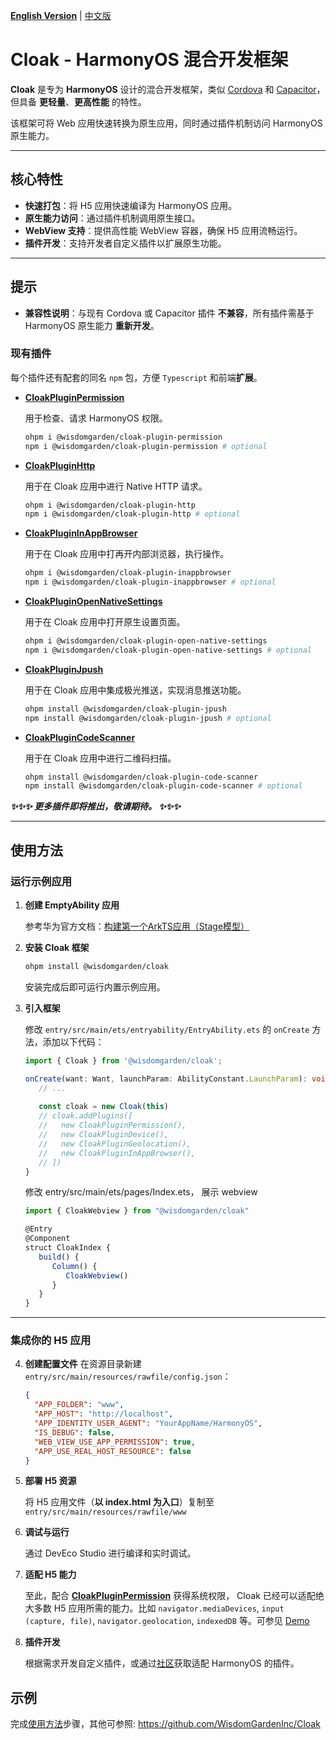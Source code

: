 [**English Version**](./README-EN.md) | [中文版](./README.md)

# **Cloak** - HarmonyOS 混合开发框架

**Cloak** 是专为 **HarmonyOS** 设计的混合开发框架，类似 [Cordova](https://cordova.apache.org/) 和 [Capacitor](https://capacitorjs.com/)，但具备 **更轻量**、**更高性能** 的特性。

该框架可将 Web 应用快速转换为原生应用，同时通过插件机制访问 HarmonyOS 原生能力。

---

## 核心特性

- **快速打包**：将 H5 应用快速编译为 HarmonyOS 应用。
- **原生能力访问**：通过插件机制调用原生接口。
- **WebView 支持**：提供高性能 WebView 容器，确保 H5 应用流畅运行。
- **插件开发**：支持开发者自定义插件以扩展原生功能。

---

## 提示

- **兼容性说明**：与现有 Cordova 或 Capacitor 插件 **不兼容**，所有插件需基于 HarmonyOS 原生能力 **重新开发**。

### 现有插件
  每个插件还有配套的同名 `npm` 包，方便 `Typescript` 和前端**扩展**。   

- **[CloakPluginPermission](https://github.com/WisdomGardenInc/CloakPlugins/blob/master/plugins/CloakPluginPermission/README.md)**
  
  用于检查、请求 HarmonyOS 权限。
  
  ```bash
  ohpm i @wisdomgarden/cloak-plugin-permission
  npm i @wisdomgarden/cloak-plugin-permission # optional
  ```

- **[CloakPluginHttp](https://github.com/WisdomGardenInc/CloakPlugins/blob/master/plugins/CloakPluginHttp/README.md)**
  
  用于在 Cloak 应用中进行 Native HTTP 请求。

  ```bash
  ohpm i @wisdomgarden/cloak-plugin-http
  npm i @wisdomgarden/cloak-plugin-http # optional
  ```

- **[CloakPluginInAppBrowser](https://github.com/WisdomGardenInc/CloakPlugins/blob/master/plugins/CloakPluginInAppBrowser/README.md)**
  
  用于在 Cloak 应用中打再开内部浏览器，执行操作。

  ```bash
  ohpm i @wisdomgarden/cloak-plugin-inappbrowser
  npm i @wisdomgarden/cloak-plugin-inappbrowser # optional
  ```

- **[CloakPluginOpenNativeSettings](https://github.com/WisdomGardenInc/CloakPlugins/blob/master/plugins/CloakPluginOpenNativeSettings/README.md)**

  用于在 Cloak 应用中打开原生设置页面。

  ```bash
  ohpm i @wisdomgarden/cloak-plugin-open-native-settings
  npm i @wisdomgarden/cloak-plugin-open-native-settings # optional
  ```

- **[CloakPluginJpush](https://github.com/WisdomGardenInc/CloakPlugins/blob/master/plugins/CloakPluginJpush/README.md)**

  用于在 Cloak 应用中集成极光推送，实现消息推送功能。

  ```bash
  ohpm install @wisdomgarden/cloak-plugin-jpush
  npm install @wisdomgarden/cloak-plugin-jpush # optional
  ```

- **[CloakPluginCodeScanner](https://github.com/WisdomGardenInc/CloakPlugins/blob/master/plugins/CloakPluginCodeScanner/README.md)**

  用于在 Cloak 应用中进行二维码扫描。

  ```bash
  ohpm install @wisdomgarden/cloak-plugin-code-scanner
  npm install @wisdomgarden/cloak-plugin-code-scanner # optional
  ```


***✨✨✨ 更多插件即将推出，敬请期待。 ✨✨✨***

---

## 使用方法

### 运行示例应用
1. **创建 EmptyAbility 应用**
  
   参考华为官方文档：[构建第一个ArkTS应用（Stage模型）](https://developer.huawei.com/consumer/cn/doc/harmonyos-guides-V5/start-with-ets-stage-V5)

2. **安装 Cloak 框架**
   ```bash
   ohpm install @wisdomgarden/cloak
   ```
   安装完成后即可运行内置示例应用。

3. **引入框架**
   
   修改 `entry/src/main/ets/entryability/EntryAbility.ets` 的 `onCreate` 方法，添加以下代码：
   
   ```typescript
   import { Cloak } from '@wisdomgarden/cloak';
   
   onCreate(want: Want, launchParam: AbilityConstant.LaunchParam): void {
      // ...
      
      const cloak = new Cloak(this)
      // cloak.addPlugins([
      //   new CloakPluginPermission(),
      //   new CloakPluginDevice(),
      //   new CloakPluginGeolocation(),
      //   new CloakPluginInAppBrowser(),
      // ])
   }
   ```
   
   修改 entry/src/main/ets/pages/Index.ets， 展示 webview
   
   ```typescript
   import { CloakWebview } from "@wisdomgarden/cloak"
   
   @Entry
   @Component
   struct CloakIndex {
      build() {
         Column() {
            CloakWebview()
         }
      }
   }
   ```

---

### 集成你的 H5 应用

4. **创建配置文件**
   在资源目录新建 `entry/src/main/resources/rawfile/config.json`：
   ```json
   {
     "APP_FOLDER": "www",
     "APP_HOST": "http://localhost",
     "APP_IDENTITY_USER_AGENT": "YourAppName/HarmonyOS",
     "IS_DEBUG": false,
     "WEB_VIEW_USE_APP_PERMISSION": true,
     "APP_USE_REAL_HOST_RESOURCE": false
   }
   ```


5. **部署 H5 资源**
  
   将 H5 应用文件（**以 index.html 为入口**）复制至 `entry/src/main/resources/rawfile/www`


6. **调试与运行**

   通过 DevEco Studio 进行编译和实时调试。


7. **适配 H5 能力**
   
   至此，配合 **[CloakPluginPermission](https://github.com/WisdomGardenInc/CloakPlugins/blob/master/plugins/CloakPluginPermission/README.md)** 获得系统权限， 
   Cloak 已经可以适配绝大多数 H5 应用所需的能力。比如 `navigator.mediaDevices`, `input (capture, file)`, `navigator.geolocation`, `indexedDB` 等。可参见 [Demo](https://github.com/WisdomGardenInc/Cloak/tree/master/entry/src/main/resources/rawfile/www)


8. **插件开发**

   根据需求开发自定义插件，或通过[社区](https://ohpm.openharmony.cn)获取适配 HarmonyOS 的插件。

## 示例

完成[使用方法](#使用方法)步骤，其他可参照: https://github.com/WisdomGardenInc/Cloak